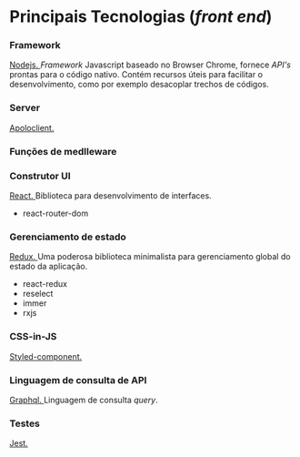 
# Principais Tecnologias (_front end_)

### Framework

<a href="" title="Site oficial do Nodejs"> Nodejs. </a> _Framework_ Javascript baseado no Browser Chrome, fornece _API's_ prontas para o código nativo. Contém recursos úteis para facilitar o desenvolvimento, como por exemplo desacoplar trechos de códigos.

### Server

<a href="" title="Site oficial do Apoloclient"> Apoloclient. </a>

### Funções de medlleware


### Construtor UI

<a href=""  title="Site oficial do React"> React. </a> Biblioteca para desenvolvimento de interfaces.

*  react-router-dom 

### Gerenciamento de estado

<a href=""  title="Site oficial Redux"> Redux. </a> Uma poderosa biblioteca minimalista para gerenciamento global do estado da aplicação.

* react-redux
* reselect
* immer
* rxjs

### CSS-in-JS

<a href=""  title="Site oficial do Styled-component"> Styled-component. </a> 


### Linguagem de consulta de API

<a href=""  title="Site oficial do Graphql"> Graphql. </a> Linguagem de consulta _query_.

### Testes

<a href=""  title="Site oficial do Jest"> Jest. </a>
